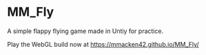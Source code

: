 # MM_Fly
A simple flappy flying game made in Untiy for practice.

Play the WebGL build now at https://mmacken42.github.io/MM_Fly/
